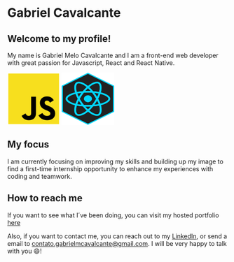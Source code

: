 # Gabriel Cavalcante

## Welcome to my profile! 
My name is Gabriel Melo Cavalcante and I am
a front-end web developer with great passion for Javascript, React and
React Native.

<img src="https://github.com/GabrielMCavalcante/GabrielMCavalcante/blob/master/javascript-icon.png" width="120" height="120" alt="Javascript Icon"/> <img src="https://github.com/GabrielMCavalcante/GabrielMCavalcante/blob/master/react-icon.jpg" width="120" height="120" alt="React Icon"/>

## My focus
I am currently focusing on improving my skills and building up my image
to find a first-time internship opportunity to enhance my experiences with
coding and teamwork.

## How to reach me
If you want to see what I´ve been doing, you can visit my hosted portfolio
[here](https://gabrielcavalcante-portfolio.web.app/)

Also, if you want to contact me, you can reach out to my [LinkedIn](https://linkedin.com/in/gabrielmcavalcante), or
send a email to contato.gabrielmcavalcante@gmail.com. I will be very happy to
talk with you 😄!
